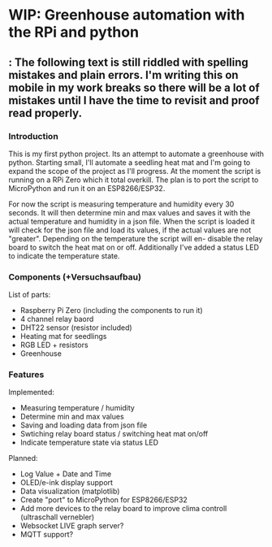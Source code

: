 # WIP: Greenhouse automation with the RPi and python
## : The following text is still riddled with spelling mistakes and plain errors. I'm writing this on mobile in my work breaks so there will be a lot of mistakes until I have the time to revisit and proof read properly.
### Introduction
<blockquote class="imgur-embed-pub" lang="en" data-id="a/4u1EfFY"><a href="//imgur.com/4u1EfFY"></a></blockquote><script async src="//s.imgur.com/min/embed.js" charset="utf-8"></script>
This is my first python project. Its an attempt to automate a greenhouse with python. Starting small, I'll automate a seedling heat mat and I'm going to expand the scope of the project as I'll progress. At the moment the script is running on a RPi Zero which it total overkill. The plan is to port the script to MicroPython and run it on an ESP8266/ESP32.

For now the script is measuring temperature and humidity every 30 seconds. It will then determine min and max values and saves it with the actual temperature and humidity in a json file. When the script is loaded it will check for the json file and load its values, if the actual values are not "greater". Depending on the temperature the script will en- disable the relay board to switch the heat mat on or off. Additionally I've added a status LED to indicate the temperature state.

### Components (+Versuchsaufbau)
List of parts:
* Raspberry Pi Zero (including the components to run it)
* 4 channel relay baord
* DHT22 sensor (resistor included)
* Heating mat for seedlings
* RGB LED + resistors
* Greenhouse

### Features
Implemented:
* Measuring temperature / humidity
* Determine min and max values
* Saving and loading data from json file
* Swtiching relay board status / switching heat mat on/off
* Indicate temperature state via status LED

Planned:
* Log Value + Date and Time
* OLED/e-ink display support
* Data visualization (matplotlib)
* Create "port" to MicroPython for ESP8266/ESP32
* Add more devices to the relay board to improve clima controll (ultraschall vernebler)
* Websocket LIVE graph server?
* MQTT support?
